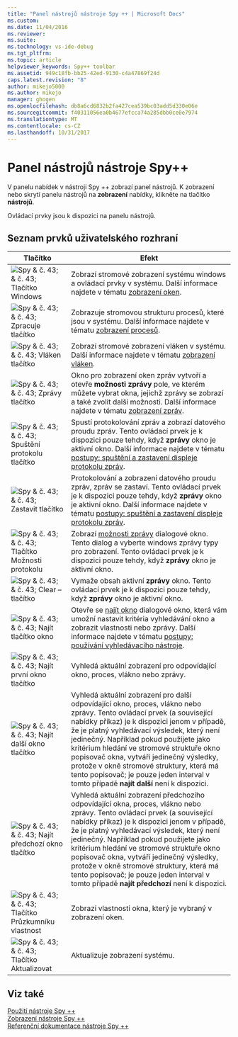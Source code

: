 ```yaml
---
title: "Panel nástrojů nástroje Spy ++ | Microsoft Docs"
ms.custom: 
ms.date: 11/04/2016
ms.reviewer: 
ms.suite: 
ms.technology: vs-ide-debug
ms.tgt_pltfrm: 
ms.topic: article
helpviewer_keywords: Spy++ toolbar
ms.assetid: 949c18fb-bb25-42ed-9130-c4a47869f24d
caps.latest.revision: "8"
author: mikejo5000
ms.author: mikejo
manager: ghogen
ms.openlocfilehash: db8a6cd6832b2fa427cea539bc03add5d330e06e
ms.sourcegitcommit: f40311056ea0b4677efcca74a285dbb0ce0e7974
ms.translationtype: MT
ms.contentlocale: cs-CZ
ms.lasthandoff: 10/31/2017
---
```

# <a name="spy-toolbar"></a>Panel nástrojů nástroje Spy++
V panelu nabídek v nástroji Spy ++ zobrazí panel nástrojů. K zobrazení nebo skrytí panelu nástrojů na **zobrazení** nabídky, klikněte na tlačítko **nástrojů**.  
  
 Ovládací prvky jsou k dispozici na panelu nástrojů.  
  
## <a name="uielement-list"></a>Seznam prvků uživatelského rozhraní  
  
|Tlačítko|Efekt|  
|------------|------------|  
|![Spy & č. 43; & č. 43; Tlačítko Windows](../debugger/media/icon_spy--_windows.gif "Icon_Spy ++ _Windows")|Zobrazí stromové zobrazení systému windows a ovládací prvky v systému. Další informace najdete v tématu [zobrazení oken](../debugger/windows-view.md).|  
|![Spy & č. 43; & č. 43; Zpracuje tlačítko](../debugger/media/icon_spy--_processes.gif "Icon_Spy ++ _Processes")|Zobrazuje stromovou strukturu procesů, které jsou v systému. Další informace najdete v tématu [zobrazení procesů](../debugger/processes-view.md).|  
|![Spy & č. 43; & č. 43; Vláken tlačítko](../debugger/media/icon_spy--_threads.gif "Icon_Spy ++ _Threads")|Zobrazí stromové zobrazení vláken v systému. Další informace najdete v tématu [zobrazení vláken](../debugger/threads-view.md).|  
|![Spy & č. 43; & č. 43; Zprávy tlačítko](../debugger/media/icon_spy--_messages.gif "Icon_Spy ++ _Messages")|Okno pro zobrazení oken zpráv vytvoří a otevře **možnosti zprávy** pole, ve kterém můžete vybrat okna, jejichž zprávy se zobrazí a také zvolit další možnosti. Další informace najdete v tématu [zobrazení zpráv](../debugger/messages-view.md).|  
|![Spy & č. 43; & č. 43; Spuštění protokolu tlačítko](../debugger/media/icon_spy--_startlog.gif "Icon_Spy ++ _StartLog")|Spustí protokolování zpráv a zobrazí datového proudu zpráv. Tento ovládací prvek je k dispozici pouze tehdy, když **zprávy** okno je aktivní okno. Další informace najdete v tématu [postupy: spuštění a zastavení displeje protokolu zpráv](../debugger/how-to-start-and-stop-the-message-log-display.md).|  
|![Spy & č. 43; & č. 43; Zastavit tlačítko](../debugger/media/icon_spy--_stoplog.gif "Icon_Spy ++ _StopLog")|Protokolování a zobrazení datového proudu zpráv, zpráv se zastaví. Tento ovládací prvek je k dispozici pouze tehdy, když **zprávy** okno je aktivní okno. Další informace najdete v tématu [postupy: spuštění a zastavení displeje protokolu zpráv](../debugger/how-to-start-and-stop-the-message-log-display.md).|  
|![Spy & č. 43; & č. 43; Tlačítko Možnosti protokolu](../debugger/media/icon_spy--_logoptions.gif "Icon_Spy ++ _LogOptions")|Zobrazí [možnosti zprávy](../debugger/message-options-dialog-box.md) dialogové okno. Tento dialog a vyberte windows zprávy typy pro zobrazení. Tento ovládací prvek je k dispozici pouze tehdy, když **zprávy** okno je aktivní okno.|  
|![Spy & č. 43; & č. 43; Clear – tlačítko](../debugger/media/spy--_clearlog.gif "nástroje Spy ++ _ClearLog")|Vymaže obsah aktivní **zprávy** okno. Tento ovládací prvek je k dispozici pouze tehdy, když **zprávy** okno je aktivní okno.|  
|![Spy & č. 43; & č. 43; Najít tlačítko okno](../debugger/media/icon_spy--_findwindow.gif "Icon_Spy ++ _FindWindow")|Otevře se [najít okno](../debugger/find-window-dialog-box.md) dialogové okno, která vám umožní nastavit kritéria vyhledávání okno a zobrazit vlastnosti nebo zprávy. Další informace najdete v tématu [postupy: používání vyhledávacího nástroje](../debugger/how-to-use-the-finder-tool.md).|  
|![Spy & č. 43; & č. 43; Najít první okno tlačítko](../debugger/media/icon_spy--_window.gif "Icon_Spy ++ _Window")|Vyhledá aktuální zobrazení pro odpovídající okno, proces, vlákno nebo zprávy.|  
|![Spy & č. 43; & č. 43; Najít další okno tlačítko](../debugger/media/icon_spy--_nextwindow.gif "Icon_Spy ++ _NextWindow")|Vyhledá aktuální zobrazení pro další odpovídající okno, proces, vlákno nebo zprávy. Tento ovládací prvek (a související nabídky příkaz) je k dispozici jenom v případě, že je platný vyhledávací výsledek, který není jedinečný. Například pokud použijete jako kritérium hledání ve stromové struktuře okno popisovač okna, vytváří jedinečný výsledky, protože v okně stromové struktury, která má tento popisovač; je pouze jeden interval v tomto případě **najít další** není k dispozici.|  
|![Spy & č. 43; & č. 43; Najít předchozí okno tlačítko](../debugger/media/icon_spy--_prevwindow.gif "Icon_Spy ++ _PrevWindow")|Vyhledá aktuální zobrazení předchozího odpovídající okna, proces, vlákno nebo zprávy. Tento ovládací prvek (a související nabídky příkaz) je k dispozici jenom v případě, že je platný vyhledávací výsledek, který není jedinečný. Například pokud použijete jako kritérium hledání ve stromové struktuře okno popisovač okna, vytváří jedinečný výsledky, protože v okně stromové struktury, která má tento popisovač; je pouze jeden interval v tomto případě **najít předchozí** není k dispozici.|  
|![Spy & č. 43; & č. 43; Tlačítko Průzkumníku vlastnost](../debugger/media/icon_spy--_propexp.gif "Icon_Spy ++ _PropExp")|Zobrazí vlastnosti okna, který je vybraný v zobrazení oken.|  
|![Spy & č. 43; & č. 43; Tlačítko Aktualizovat](../debugger/media/icon_spy--_refresh.gif "Icon_Spy ++ _Refresh")|Aktualizuje zobrazení systému.|  
  
## <a name="see-also"></a>Viz také  
 [Použití nástroje Spy ++](../debugger/using-spy-increment.md)   
 [Zobrazení nástroje Spy ++](../debugger/spy-increment-views.md)   
 [Referenční dokumentace nástroje Spy ++](../debugger/spy-increment-reference.md)